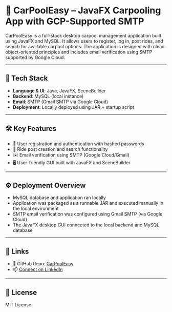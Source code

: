 # 🚗 CarPoolEasy – JavaFX Carpooling App with GCP-Supported SMTP

CarPoolEasy is a full-stack desktop carpool management application built using JavaFX and MySQL. It allows users to register, log in, post rides, and search for available carpool options. The application is designed with clean object-oriented principles and includes email verification using SMTP supported by Google Cloud.

---

## 🧰 Tech Stack

- **Language & UI**: Java, JavaFX, SceneBuilder
- **Backend**: MySQL (local instance)
- **Email**: SMTP (Gmail SMTP via Google Cloud)
- **Deployment**: Locally deployed using JAR + startup script

---

## 🛠️ Key Features

- 🧾 User registration and authentication with hashed passwords  
- 🚗 Ride post creation and search functionality  
- ✉️ Email verification using SMTP (Google Cloud/Gmail)  
- 🖥 User-friendly GUI built with JavaFX and SceneBuilder  

---

## ⚙️ Deployment Overview

- MySQL database and application ran locally
- Application was packaged as a runnable JAR and executed manually in the local environment
- SMTP email verification was configured using Gmail SMTP (via Google Cloud)
- The JavaFX desktop GUI connected to the local backend and MySQL database

---

## 🔗 Links

- 📂 GitHub Repo: [CarPoolEasy](https://github.com/poojapk0605/CarPoolEasy)  
- 📫 [Connect on LinkedIn](https://www.linkedin.com/in/poojakannanpk/)

---

## 📄 License  
MIT License
